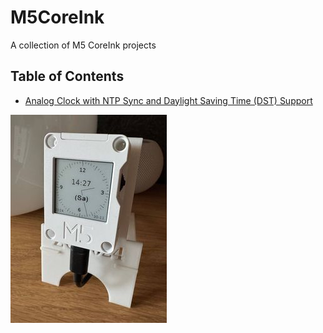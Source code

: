 # M5CoreInk
A collection of M5 CoreInk projects

## Table of Contents
- [Analog Clock with NTP Sync and Daylight Saving Time (DST) Support](M5CoreInk_Analog_Clock/M5CoreInk_AnalogClock_Readme)

![M5 CoreInk Analog Clock NTP_250px.jpg](M5CoreInk_Analog_Clock/img/M5%20CoreInk%20Analog%20Clock%20NTP_250px.jpg)